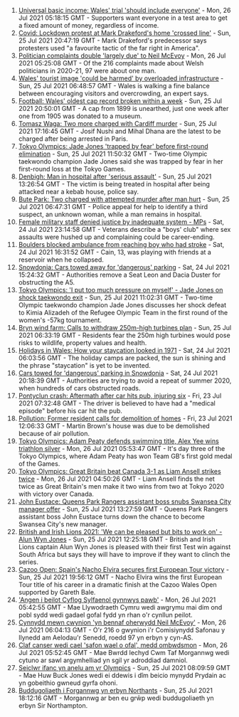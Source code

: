 1. [Universal basic income: Wales' trial 'should include everyone'](https://www.bbc.co.uk/news/uk-wales-57944123) - Mon, 26 Jul 2021 05:18:15 GMT - Supporters want everyone in a test area to get a fixed amount of money, regardless of income.
2. [Covid: Lockdown protest at Mark Drakeford's home 'crossed line'](https://www.bbc.co.uk/news/uk-wales-57963035) - Sun, 25 Jul 2021 20:47:19 GMT - Mark Drakeford's predecessor says protesters used "a favourite tactic of the far right in America".
3. [Politician complaints double 'largely due' to Neil McEvoy](https://www.bbc.co.uk/news/uk-wales-57948216) - Mon, 26 Jul 2021 05:25:08 GMT - Of the 216 complaints made about Welsh politicians in 2020-21, 97 were about one man.
4. [Wales' tourist image 'could be harmed' by overloaded infrastructure](https://www.bbc.co.uk/news/uk-wales-57898837) - Sun, 25 Jul 2021 06:48:57 GMT - Wales is walking a fine balance between encouraging visitors and overcrowding, an expert says.
5. [Football: Wales' oldest cap record broken within a week](https://www.bbc.co.uk/news/uk-wales-57964093) - Sun, 25 Jul 2021 20:50:01 GMT - A cap from 1899 is unearthed, just one week after one from 1905 was donated to a museum.
6. [Tomasz Waga: Two more charged with Cardiff murder](https://www.bbc.co.uk/news/uk-wales-57964092) - Sun, 25 Jul 2021 17:16:45 GMT - Josif Nushi and Mihal Dhana are the latest to be charged after being arrested in Paris.
7. [Tokyo Olympics: Jade Jones 'trapped by fear' before first-round elimination](https://www.bbc.co.uk/sport/olympics/57958917) - Sun, 25 Jul 2021 11:50:32 GMT - Two-time Olympic taekwondo champion Jade Jones said she was trapped by fear in her first-round loss at the Tokyo Games.
8. [Denbigh: Man in hospital after 'serious assault'](https://www.bbc.co.uk/news/uk-wales-57960250) - Sun, 25 Jul 2021 13:26:54 GMT - The victim is being treated in hospital after being attacked near a kebab house, police say.
9. [Bute Park: Two charged with attempted murder after man hurt](https://www.bbc.co.uk/news/uk-wales-57952734) - Sun, 25 Jul 2021 06:47:31 GMT - Police appeal for help to identify a third suspect, an unknown woman, while a man remains in hospital.
10. [Female military staff denied justice by inadequate system - MPs](https://www.bbc.co.uk/news/uk-57956698) - Sat, 24 Jul 2021 23:14:58 GMT - Veterans describe a "boys' club" where sex assaults were hushed up and complaining could be career-ending.
11. [Boulders blocked ambulance from reaching boy who had stroke](https://www.bbc.co.uk/news/uk-wales-57955017) - Sat, 24 Jul 2021 16:31:52 GMT - Cain, 13, was playing with friends at a reservoir when he collapsed.
12. [Snowdonia: Cars towed away for 'dangerous' parking](https://www.bbc.co.uk/news/uk-wales-57956288) - Sat, 24 Jul 2021 15:24:32 GMT - Authorities remove a Seat Leon and Dacia Duster for obstructing the A5.
13. [Tokyo Olympics: 'I put too much pressure on myself' - Jade Jones on shock taekwondo exit](https://www.bbc.co.uk/sport/av/olympics/57961788) - Sun, 25 Jul 2021 11:02:31 GMT - Two-time Olympic taekwondo champion Jade Jones discusses her shock defeat to Kimia Alizadeh of the Refugee Olympic Team in the first round of the women's -57kg tournament.
14. [Bryn wind farm: Calls to withdraw 250m-high turbines plan](https://www.bbc.co.uk/news/uk-wales-57944180) - Sun, 25 Jul 2021 06:33:19 GMT - Residents fear the 250m high turbines would pose risks to wildlife, property values and health.
15. [Holidays in Wales: How your staycation looked in 1971](https://www.bbc.co.uk/news/uk-wales-57918491) - Sat, 24 Jul 2021 06:03:56 GMT - The holiday camps are packed, the sun is shining and the phrase "staycation" is yet to be invented.
16. [Cars towed for 'dangerous' parking in Snowdonia](https://www.bbc.co.uk/news/uk-wales-57956443) - Sat, 24 Jul 2021 20:18:39 GMT - Authorities are trying to avoid a repeat of summer 2020, when hundreds of cars obstructed roads.
17. [Pontyclun crash: Aftermath after car hits pub, injuring six](https://www.bbc.co.uk/news/uk-wales-57939709) - Fri, 23 Jul 2021 07:32:48 GMT - The driver is believed to have had a "medical episode" before his car hit the pub.
18. [Pollution: Former resident calls for demolition of homes](https://www.bbc.co.uk/news/uk-wales-57941020) - Fri, 23 Jul 2021 12:06:33 GMT - Martin Brown's house was due to be demolished because of air pollution.
19. [Tokyo Olympics: Adam Peaty defends swimming title, Alex Yee wins triathlon silver](https://www.bbc.co.uk/sport/olympics/57966473) - Mon, 26 Jul 2021 05:53:47 GMT - It's day three of the Tokyo Olympics, where Adam Peaty has won Team GB's first gold medal of the Games.
20. [Tokyo Olympics: Great Britain beat Canada 3-1 as Liam Ansell strikes twice](https://www.bbc.co.uk/sport/olympics/57966593) - Mon, 26 Jul 2021 04:50:26 GMT - Liam Ansell finds the net twice as Great Britain's men make it two wins from two at Tokyo 2020 with victory over Canada.
21. [John Eustace: Queens Park Rangers assistant boss snubs Swansea City manager offer](https://www.bbc.co.uk/sport/football/57942276) - Sun, 25 Jul 2021 13:27:59 GMT - Queens Park Rangers assistant boss John Eustace turns down the chance to become Swansea City's new manager.
22. [British and Irish Lions 2021: 'We can be pleased but bits to work on' - Alun Wyn Jones](https://www.bbc.co.uk/sport/av/rugby-union/57962043) - Sun, 25 Jul 2021 12:25:18 GMT - British and Irish Lions captain Alun Wyn Jones is pleased with their first Test win against South Africa but says they will have to improve if they want to clinch the series.
23. [Cazoo Open: Spain's Nacho Elvira secures first European Tour victory](https://www.bbc.co.uk/sport/golf/57965054) - Sun, 25 Jul 2021 19:56:12 GMT - Nacho Elvira wins the first European Tour title of his career in a dramatic finish at the Cazoo Wales Open supported by Gareth Bale.
24. ['Angen i beilot Cyflog Sylfaenol gynnwys pawb'](https://www.bbc.co.uk/newyddion/57963396) - Mon, 26 Jul 2021 05:42:55 GMT - Mae Llywodraeth Cymru wedi awgrymu mai dim ond pobl sydd wedi gadael gofal fydd yn rhan o'r cynllun peilot.
25. [Cynnydd mewn cwynion 'yn bennaf oherwydd Neil McEvoy'](https://www.bbc.co.uk/newyddion/57948256) - Mon, 26 Jul 2021 06:04:13 GMT - O'r 216 o gwynion i'r Comisiynydd Safonau y llynedd am Aelodau'r Senedd, roedd 97 yn erbyn y cyn-AS.
26. [Claf canser wedi cael 'safon wael o ofal', medd ombwdsmon](https://www.bbc.co.uk/newyddion/57963401) - Mon, 26 Jul 2021 05:52:45 GMT - Mae Bwrdd Iechyd Cwm Taf Morgannwg wedi cytuno ar sawl argymhelliad yn sgil yr adroddiad damniol.
27. [Seiclwr ifanc yn anelu am yr Olympics](https://www.bbc.co.uk/newyddion/57941553) - Sun, 25 Jul 2021 08:09:59 GMT - Mae Huw Buck Jones wedi ei ddewis i dîm beicio mynydd Prydain ac yn gobeithio gwneud gyrfa ohoni.
28. [Buddugoliaeth i Forgannwg yn erbyn Northants](https://www.bbc.co.uk/newyddion/57963402) - Sun, 25 Jul 2021 18:12:16 GMT - Morgannwg ar ben eu grŵp wedi buddugoliaeth yn erbyn Sir Northampton.
